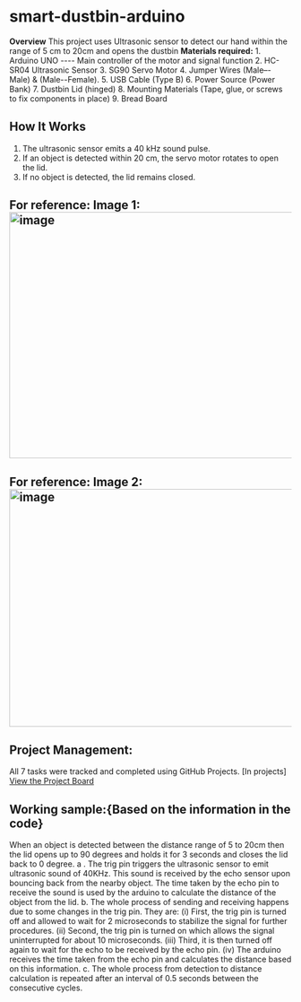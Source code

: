 # smart-dustbin-arduino
**Overview** 
This project uses Ultrasonic sensor to detect our hand within the range of 5 cm to 20cm and opens the dustbin
**Materials required:**
        1. Arduino UNO ---- Main controller of the motor and signal function 
        2. HC-SR04 Ultrasonic Sensor
        3. SG90 Servo Motor
        4. Jumper Wires (Male–-Male) & (Male--Female).
        5. USB Cable (Type B)
        6. Power Source (Power Bank)
        7. Dustbin Lid (hinged)
        8. Mounting Materials (Tape, glue, or screws to fix components in place)
        9. Bread Board
##  How It Works
1. The ultrasonic sensor emits a 40 kHz sound pulse.
2. If an object is detected within 20 cm, the servo motor rotates to open the lid.
3. If no object is detected, the lid remains closed.

## For reference: Image 1: <img width="590" height="439" alt="image" src="https://github.com/user-attachments/assets/bc61c077-0a2e-48c4-8dcd-20abfb0e8ef6" />

## For reference: Image 2: <img width="507" height="424" alt="image" src="https://github.com/user-attachments/assets/f9107ab6-0688-4685-82fa-cf79a65545ea" />


## Project Management: 
All 7 tasks were tracked and completed using GitHub Projects. [In projects]    
  [View the Project Board](https://github.com/rahulmahadevan2008-lab/smart-dustbin-arduino/projects)

## Working sample:{Based on the information in the code}
When an object is detected between the distance range of 5 to 20cm then the lid opens up to 90 degrees and holds it for 3 seconds and closes the lid back to 0 degree.
a . The trig pin triggers the ultrasonic sensor to emit ultrasonic sound of 40KHz. This sound is received by the echo sensor upon bouncing       back from the nearby object. The time taken by the echo pin to receive the sound is used by the arduino to calculate the distance of the     object from the lid.
b. The whole process of sending and receiving happens due to some changes in the trig pin. They are:
          (i)   First, the trig pin is turned off and allowed to wait for 2 microseconds to stabilize the signal for further procedures.
          (ii)  Second, the trig pin is turned on which allows the signal uninterrupted for about 10 microseconds.
          (iii) Third, it is then turned off again to wait for the echo to be received by the echo pin.
          (iv)  The arduino receives the time taken from the echo pin and calculates the distance based on this information.
c. The whole process from detection to distance calculation is repeated after an interval of 0.5 seconds between the consecutive cycles.
